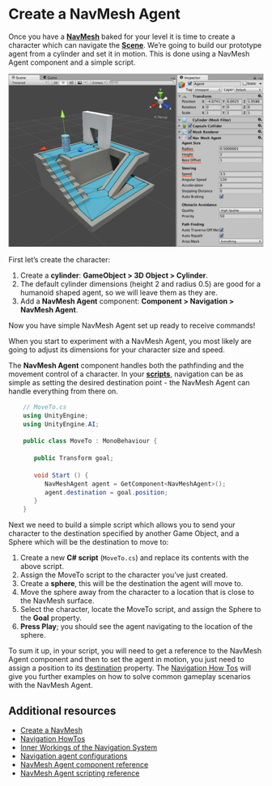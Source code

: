 # Create a NavMesh Agent

Once you have a [**NavMesh**][1] baked for your level it is time to create a character which can navigate the [**Scene**][2]. We’re going to build our prototype agent from a cylinder and set it in motion. This is done using a NavMesh Agent component and a simple script.

![](./Images/NavMeshAgentSetup.svg)

First let’s create the character:

1. Create a **cylinder**: **GameObject > 3D Object > Cylinder**.
2. The default cylinder dimensions (height 2 and radius 0.5) are good for a humanoid shaped agent, so we will leave them as they are.
3. Add a **NavMesh Agent** component: **Component > Navigation > NavMesh Agent**.

Now you have simple NavMesh Agent set up ready to receive commands!

When you start to experiment with a NavMesh Agent, you most likely are going to adjust its dimensions for your character size and speed.

The **NavMesh Agent** component handles both the pathfinding and the movement control of a character. In your [**scripts**][3], navigation can be as simple as setting the desired destination point - the NavMesh Agent can handle everything from there on.

``` C#
    // MoveTo.cs
    using UnityEngine;
    using UnityEngine.AI;

    public class MoveTo : MonoBehaviour {

       public Transform goal;

       void Start () {
          NavMeshAgent agent = GetComponent<NavMeshAgent>();
          agent.destination = goal.position;
       }
    }
```

Next we need to build a simple script which allows you to send your character to the destination specified by another Game Object, and a Sphere which will be the destination to move to:

1. Create a new **C# script** (`MoveTo.cs`) and replace its contents with the above script.
2. Assign the MoveTo script to the character you’ve just created.
3. Create a **sphere**, this will be the destination the agent will move to.
4. Move the sphere away from the character to a location that is close to the NavMesh surface.
5. Select the character, locate the MoveTo script, and assign the Sphere to the **Goal** property.
6. **Press Play**; you should see the agent navigating to the location of the sphere.

To sum it up, in your script, you will need to get a reference to the NavMesh Agent component and then to set the agent in motion, you just need to assign a position to its [destination][4] property. The [Navigation How Tos](./NavHowTos.md) will give you further examples on how to solve common gameplay scenarios with the NavMesh Agent.

## Additional resources

- [Create a NavMesh](./CreateNavMesh.md)
- [Navigation HowTos](./NavHowTos.md "Common use cases for NavMesh Agent, with source code.")
- [Inner Workings of the Navigation System](./NavInnerWorkings.md#following-the-path "Learn more about path following.")
- [Navigation agent configurations](./NavigationWindow.md#agents-tab "Guidance on how to define classes of agents with different attributes.")
- [NavMesh Agent component reference](./NavMeshAgent.md "Full description of all the NavMeshAgent properties.")
- [NavMesh Agent scripting reference](https://docs.unity3d.com/6000.0/Documentation/ScriptReference/AI.NavMeshAgent.html "Full description of the NavMeshAgent scripting API.")

[1]: ./Glossary.md#NavMesh "A mesh that Unity generates to approximate the walkable areas and obstacles in your environment for path finding and AI-controlled navigation."

[2]: ./Glossary.md#scene "A Scene contains the environments and menus of your game. Think of each unique Scene file as a unique level. In each Scene, you place your environments, obstacles, and decorations, essentially designing and building your game in pieces."

[3]: ./Glossary.md#scripts "A piece of code that allows you to create your own Components, trigger game events, modify Component properties over time and respond to user input in any way you like."

[4]: https://docs.unity3d.com/6000.0/Documentation/ScriptReference/AI.NavMeshAgent-destination.html "Script reference for the NavMeshAgent destination property."
